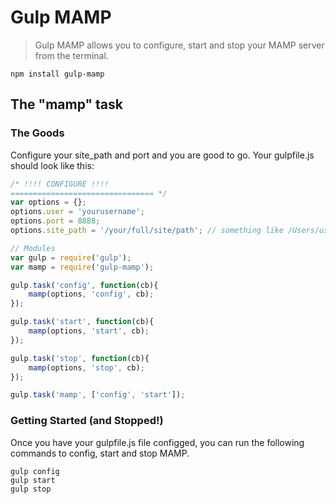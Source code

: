 # Gulp MAMP

> Gulp MAMP allows you to configure, start and stop your MAMP server from the terminal.

```shell
npm install gulp-mamp
```

## The "mamp" task

### The Goods
Configure your site_path and port and you are good to go.  Your gulpfile.js should look like this:

```js
/* !!!! CONFIGURE !!!!
================================ */
var options = {};
options.user = 'yourusername';
options.port = 8888;
options.site_path = '/your/full/site/path'; // something like /Users/username/sites/mymampsite 

// Modules
var gulp = require('gulp');
var mamp = require('gulp-mamp');

gulp.task('config', function(cb){
    mamp(options, 'config', cb);
});

gulp.task('start', function(cb){
    mamp(options, 'start', cb);
});

gulp.task('stop', function(cb){
    mamp(options, 'stop', cb);
});

gulp.task('mamp', ['config', 'start']);
```

### Getting Started (and Stopped!)
Once you have your gulpfile.js file configged, you can run the following commands to config, start and stop MAMP.
```
gulp config
gulp start
gulp stop
```

